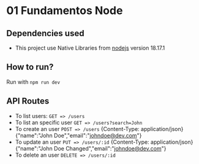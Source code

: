 # 01 Fundamentos Node

## Dependencies used
* This project use Native Libraries from [nodejs](https://nodejs.org/en) version 18.17.1

## How to run?
Run with `npm run dev`

## API Routes
* To list users: `GET => /users`
* To list an specific user `GET => /users?search=John`
* To create an user `POST => /users` {Content-Type: application/json} {"name":"John Doe","email":"johndoe@dev.com"}
* To update an user `PUT => /users/:id` {Content-Type: application/json} {"name":"John Doe Changed","email":"johndoe@dev.com"}
* To delete an user `DELETE => /users/:id`